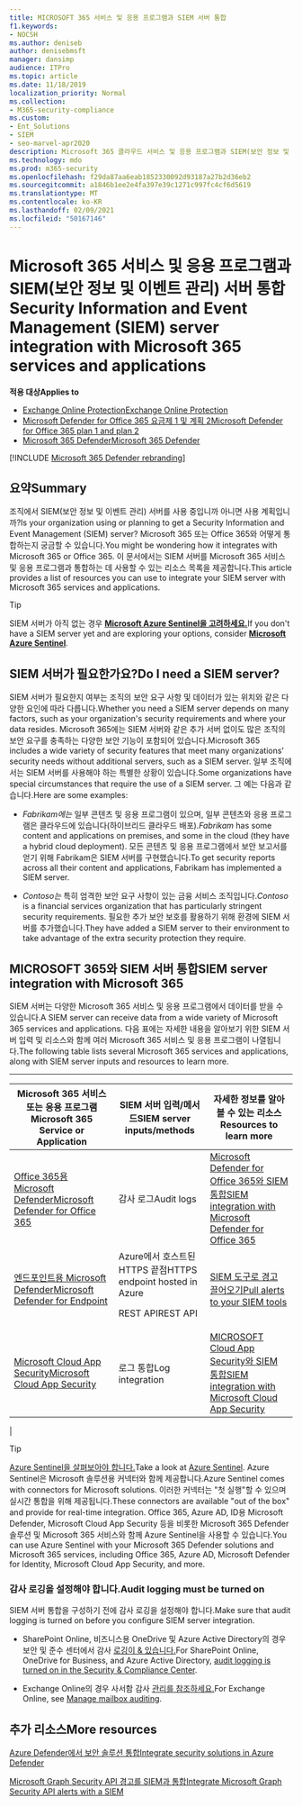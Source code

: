 ```yaml
---
title: MICROSOFT 365 서비스 및 응용 프로그램과 SIEM 서버 통합
f1.keywords:
- NOCSH
ms.author: deniseb
author: denisebmsft
manager: dansimp
audience: ITPro
ms.topic: article
ms.date: 11/18/2019
localization_priority: Normal
ms.collection:
- M365-security-compliance
ms.custom:
- Ent_Solutions
- SIEM
- seo-marvel-apr2020
description: Microsoft 365 클라우드 서비스 및 응용 프로그램과 SIEM(보안 정보 및 이벤트 관리) 서버 통합 개요 보기
ms.technology: mdo
ms.prod: m365-security
ms.openlocfilehash: f29da87aa6eab1852330092d93187a27b2d36eb2
ms.sourcegitcommit: a1846b1ee2e4fa397e39c1271c997fc4cf6d5619
ms.translationtype: MT
ms.contentlocale: ko-KR
ms.lasthandoff: 02/09/2021
ms.locfileid: "50167146"
---
```

# <a name="security-information-and-event-management-siem-server-integration-with-microsoft-365-services-and-applications"></a><span data-ttu-id="a7a02-103">Microsoft 365 서비스 및 응용 프로그램과 SIEM(보안 정보 및 이벤트 관리) 서버 통합</span><span class="sxs-lookup"><span data-stu-id="a7a02-103">Security Information and Event Management (SIEM) server integration with Microsoft 365 services and applications</span></span>

<span data-ttu-id="a7a02-104">**적용 대상**</span><span class="sxs-lookup"><span data-stu-id="a7a02-104">**Applies to**</span></span>
- [<span data-ttu-id="a7a02-105">Exchange Online Protection</span><span class="sxs-lookup"><span data-stu-id="a7a02-105">Exchange Online Protection</span></span>](https://go.microsoft.com/fwlink/?linkid=2148611)
- [<span data-ttu-id="a7a02-106">Microsoft Defender for Office 365 요금제 1 및 계획 2</span><span class="sxs-lookup"><span data-stu-id="a7a02-106">Microsoft Defender for Office 365 plan 1 and plan 2</span></span>](https://go.microsoft.com/fwlink/?linkid=2148715)
- [<span data-ttu-id="a7a02-107">Microsoft 365 Defender</span><span class="sxs-lookup"><span data-stu-id="a7a02-107">Microsoft 365 Defender</span></span>](https://go.microsoft.com/fwlink/?linkid=2118804)

[!INCLUDE [Microsoft 365 Defender rebranding](../includes/microsoft-defender-for-office.md)]

## <a name="summary"></a><span data-ttu-id="a7a02-108">요약</span><span class="sxs-lookup"><span data-stu-id="a7a02-108">Summary</span></span>

<span data-ttu-id="a7a02-109">조직에서 SIEM(보안 정보 및 이벤트 관리) 서버를 사용 중입니까 아니면 사용 계획입니까?</span><span class="sxs-lookup"><span data-stu-id="a7a02-109">Is your organization using or planning to get a Security Information and Event Management (SIEM) server?</span></span> <span data-ttu-id="a7a02-110">Microsoft 365 또는 Office 365와 어떻게 통합하는지 궁금할 수 있습니다.</span><span class="sxs-lookup"><span data-stu-id="a7a02-110">You might be wondering how it integrates with Microsoft 365 or Office 365.</span></span> <span data-ttu-id="a7a02-111">이 문서에서는 SIEM 서버를 Microsoft 365 서비스 및 응용 프로그램과 통합하는 데 사용할 수 있는 리소스 목록을 제공합니다.</span><span class="sxs-lookup"><span data-stu-id="a7a02-111">This article provides a list of resources you can use to integrate your SIEM server with Microsoft 365 services and applications.</span></span>

> [!TIP]
> <span data-ttu-id="a7a02-112">SIEM 서버가 아직 없는 경우 **[Microsoft Azure Sentinel을 고려하세요.](https://docs.microsoft.com/azure/sentinel/overview)**</span><span class="sxs-lookup"><span data-stu-id="a7a02-112">If you don't have a SIEM server yet and are exploring your options, consider **[Microsoft Azure Sentinel](https://docs.microsoft.com/azure/sentinel/overview)**.</span></span>

## <a name="do-i-need-a-siem-server"></a><span data-ttu-id="a7a02-113">SIEM 서버가 필요한가요?</span><span class="sxs-lookup"><span data-stu-id="a7a02-113">Do I need a SIEM server?</span></span>

<span data-ttu-id="a7a02-114">SIEM 서버가 필요한지 여부는 조직의 보안 요구 사항 및 데이터가 있는 위치와 같은 다양한 요인에 따라 다릅니다.</span><span class="sxs-lookup"><span data-stu-id="a7a02-114">Whether you need a SIEM server depends on many factors, such as your organization's security requirements and where your data resides.</span></span> <span data-ttu-id="a7a02-115">Microsoft 365에는 SIEM 서버와 같은 추가 서버 없이도 많은 조직의 보안 요구를 충족하는 다양한 보안 기능이 포함되어 있습니다.</span><span class="sxs-lookup"><span data-stu-id="a7a02-115">Microsoft 365 includes a wide variety of security features that meet many organizations' security needs without additional servers, such as a SIEM server.</span></span> <span data-ttu-id="a7a02-116">일부 조직에서는 SIEM 서버를 사용해야 하는 특별한 상황이 있습니다.</span><span class="sxs-lookup"><span data-stu-id="a7a02-116">Some organizations have special circumstances that require the use of a SIEM server.</span></span> <span data-ttu-id="a7a02-117">그 예는 다음과 같습니다.</span><span class="sxs-lookup"><span data-stu-id="a7a02-117">Here are some examples:</span></span>

- <span data-ttu-id="a7a02-118">*Fabrikam에는* 일부 콘텐츠 및 응용 프로그램이 있으며, 일부 콘텐츠와 응용 프로그램은 클라우드에 있습니다(하이브리드 클라우드 배포).</span><span class="sxs-lookup"><span data-stu-id="a7a02-118">*Fabrikam* has some content and applications on premises, and some in the cloud (they have a hybrid cloud deployment).</span></span> <span data-ttu-id="a7a02-119">모든 콘텐츠 및 응용 프로그램에서 보안 보고서를 얻기 위해 Fabrikam은 SIEM 서버를 구현했습니다.</span><span class="sxs-lookup"><span data-stu-id="a7a02-119">To get security reports across all their content and applications, Fabrikam has implemented a SIEM server.</span></span>

- <span data-ttu-id="a7a02-120">*Contoso는* 특히 엄격한 보안 요구 사항이 있는 금융 서비스 조직입니다.</span><span class="sxs-lookup"><span data-stu-id="a7a02-120">*Contoso* is a financial services organization that has particularly stringent security requirements.</span></span> <span data-ttu-id="a7a02-121">필요한 추가 보안 보호를 활용하기 위해 환경에 SIEM 서버를 추가했습니다.</span><span class="sxs-lookup"><span data-stu-id="a7a02-121">They have added a SIEM server to their environment to take advantage of the extra security protection they require.</span></span>

## <a name="siem-server-integration-with-microsoft-365"></a><span data-ttu-id="a7a02-122">MICROSOFT 365와 SIEM 서버 통합</span><span class="sxs-lookup"><span data-stu-id="a7a02-122">SIEM server integration with Microsoft 365</span></span>

<span data-ttu-id="a7a02-123">SIEM 서버는 다양한 Microsoft 365 서비스 및 응용 프로그램에서 데이터를 받을 수 있습니다.</span><span class="sxs-lookup"><span data-stu-id="a7a02-123">A SIEM server can receive data from a wide variety of Microsoft 365 services and applications.</span></span> <span data-ttu-id="a7a02-124">다음 표에는 자세한 내용을 알아보기 위한 SIEM 서버 입력 및 리소스와 함께 여러 Microsoft 365 서비스 및 응용 프로그램이 나열됩니다.</span><span class="sxs-lookup"><span data-stu-id="a7a02-124">The following table lists several Microsoft 365 services and applications, along with SIEM server inputs and resources to learn more.</span></span>

****

|<span data-ttu-id="a7a02-125">Microsoft 365 서비스 또는 응용 프로그램</span><span class="sxs-lookup"><span data-stu-id="a7a02-125">Microsoft 365 Service or Application</span></span>|<span data-ttu-id="a7a02-126">SIEM 서버 입력/메서드</span><span class="sxs-lookup"><span data-stu-id="a7a02-126">SIEM server inputs/methods</span></span>|<span data-ttu-id="a7a02-127">자세한 정보를 알아볼 수 있는 리소스</span><span class="sxs-lookup"><span data-stu-id="a7a02-127">Resources to learn more</span></span>|
|---|---|---|
|[<span data-ttu-id="a7a02-128">Office 365용 Microsoft Defender</span><span class="sxs-lookup"><span data-stu-id="a7a02-128">Microsoft Defender for Office 365</span></span>](office-365-atp.md)|<span data-ttu-id="a7a02-129">감사 로그</span><span class="sxs-lookup"><span data-stu-id="a7a02-129">Audit logs</span></span>|[<span data-ttu-id="a7a02-130">Microsoft Defender for Office 365와 SIEM 통합</span><span class="sxs-lookup"><span data-stu-id="a7a02-130">SIEM integration with Microsoft Defender for Office 365</span></span>](siem-integration-with-office-365-ti.md)|
|[<span data-ttu-id="a7a02-131">엔드포인트용 Microsoft Defender</span><span class="sxs-lookup"><span data-stu-id="a7a02-131">Microsoft Defender for Endpoint</span></span>](https://docs.microsoft.com/windows/security/threat-protection/)|<span data-ttu-id="a7a02-132">Azure에서 호스트된 HTTPS 끝점</span><span class="sxs-lookup"><span data-stu-id="a7a02-132">HTTPS endpoint hosted in Azure</span></span> <p> <span data-ttu-id="a7a02-133">REST API</span><span class="sxs-lookup"><span data-stu-id="a7a02-133">REST API</span></span>|[<span data-ttu-id="a7a02-134">SIEM 도구로 경고 끌어오기</span><span class="sxs-lookup"><span data-stu-id="a7a02-134">Pull alerts to your SIEM tools</span></span>](https://docs.microsoft.com/windows/security/threat-protection/microsoft-defender-atp/configure-siem)|
|[<span data-ttu-id="a7a02-135">Microsoft Cloud App Security</span><span class="sxs-lookup"><span data-stu-id="a7a02-135">Microsoft Cloud App Security</span></span>](https://docs.microsoft.com/cloud-app-security/what-is-cloud-app-security)|<span data-ttu-id="a7a02-136">로그 통합</span><span class="sxs-lookup"><span data-stu-id="a7a02-136">Log integration</span></span>|[<span data-ttu-id="a7a02-137">MICROSOFT Cloud App Security와 SIEM 통합</span><span class="sxs-lookup"><span data-stu-id="a7a02-137">SIEM integration with Microsoft Cloud App Security</span></span>](https://docs.microsoft.com/cloud-app-security/siem)|
|

> [!TIP]
> <span data-ttu-id="a7a02-138">[Azure Sentinel을 살펴보아야 합니다.](https://docs.microsoft.com/azure/sentinel/overview)</span><span class="sxs-lookup"><span data-stu-id="a7a02-138">Take a look at [Azure Sentinel](https://docs.microsoft.com/azure/sentinel/overview).</span></span> <span data-ttu-id="a7a02-139">Azure Sentinel은 Microsoft 솔루션용 커넥터와 함께 제공합니다.</span><span class="sxs-lookup"><span data-stu-id="a7a02-139">Azure Sentinel comes with connectors for Microsoft solutions.</span></span> <span data-ttu-id="a7a02-140">이러한 커넥터는 "첫 실행"할 수 있으며 실시간 통합을 위해 제공됩니다.</span><span class="sxs-lookup"><span data-stu-id="a7a02-140">These connectors are available "out of the box" and provide for real-time integration.</span></span> <span data-ttu-id="a7a02-141">Office 365, Azure AD, ID용 Microsoft Defender, Microsoft Cloud App Security 등을 비롯한 Microsoft 365 Defender 솔루션 및 Microsoft 365 서비스와 함께 Azure Sentinel을 사용할 수 있습니다.</span><span class="sxs-lookup"><span data-stu-id="a7a02-141">You can use Azure Sentinel with your Microsoft 365 Defender solutions and Microsoft 365 services, including Office 365, Azure AD, Microsoft Defender for Identity, Microsoft Cloud App Security, and more.</span></span>

### <a name="audit-logging-must-be-turned-on"></a><span data-ttu-id="a7a02-142">감사 로깅을 설정해야 합니다.</span><span class="sxs-lookup"><span data-stu-id="a7a02-142">Audit logging must be turned on</span></span>

<span data-ttu-id="a7a02-143">SIEM 서버 통합을 구성하기 전에 감사 로깅을 설정해야 합니다.</span><span class="sxs-lookup"><span data-stu-id="a7a02-143">Make sure that audit logging is turned on before you configure SIEM server integration.</span></span>

- <span data-ttu-id="a7a02-144">SharePoint Online, 비즈니스용 OneDrive 및 Azure Active Directory의 경우 보안 및 준수 센터에서 감사 [로깅이 & 있습니다.](../../compliance/turn-audit-log-search-on-or-off.md)</span><span class="sxs-lookup"><span data-stu-id="a7a02-144">For SharePoint Online, OneDrive for Business, and Azure Active Directory, [audit logging is turned on in the Security & Compliance Center](../../compliance/turn-audit-log-search-on-or-off.md).</span></span>

- <span data-ttu-id="a7a02-145">Exchange Online의 경우 사서함 감사 [관리를 참조하세요.](../../compliance/enable-mailbox-auditing.md)</span><span class="sxs-lookup"><span data-stu-id="a7a02-145">For Exchange Online, see [Manage mailbox auditing](../../compliance/enable-mailbox-auditing.md).</span></span>

## <a name="more-resources"></a><span data-ttu-id="a7a02-146">추가 리소스</span><span class="sxs-lookup"><span data-stu-id="a7a02-146">More resources</span></span>

[<span data-ttu-id="a7a02-147">Azure Defender에서 보안 솔루션 통합</span><span class="sxs-lookup"><span data-stu-id="a7a02-147">Integrate security solutions in Azure Defender</span></span>](https://docs.microsoft.com/azure/security-center/security-center-partner-integration#exporting-data-to-a-siem)

[<span data-ttu-id="a7a02-148">Microsoft Graph Security API 경고를 SIEM과 통합</span><span class="sxs-lookup"><span data-stu-id="a7a02-148">Integrate Microsoft Graph Security API alerts with a SIEM</span></span>](https://docs.microsoft.com/graph/security-integration)
